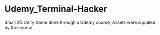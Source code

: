 # Udemy_Terminal-Hacker
Small 2D Unity Game done through a Udemy course, Assets were supplied by the course.
